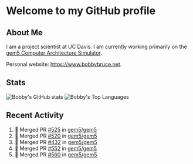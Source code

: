 # Welcome to my GitHub profile

## About Me

I am a project scientist at UC Davis. I am currently working primarily on the [gem5 Computer Architecture Simulator](https://github.com/gem5).

Personal website: <https://www.bobbybruce.net>.

## Stats

![Bobby's GitHub stats](https://github-readme-stats.vercel.app/api?username=bobbyrbruce&show_icons=true&theme=responsive&include_all_commits=true&count_private=true&show=reviews&disable_animations=true)
![Bobby's Top Languages ](https://github-readme-stats.vercel.app/api/top-langs/?username=bobbyrbruce&layout=compact&theme=responsive&count_private=true&langs_count=10&disable_animations=true)

## Recent Activity

<!--START_SECTION:activity-->
1. 🎉 Merged PR [#525](https://github.com/gem5/gem5/pull/525) in [gem5/gem5](https://github.com/gem5/gem5)
2. 🎉 Merged PR [#520](https://github.com/gem5/gem5/pull/520) in [gem5/gem5](https://github.com/gem5/gem5)
3. 🎉 Merged PR [#432](https://github.com/gem5/gem5/pull/432) in [gem5/gem5](https://github.com/gem5/gem5)
4. 🎉 Merged PR [#552](https://github.com/gem5/gem5/pull/552) in [gem5/gem5](https://github.com/gem5/gem5)
5. 🎉 Merged PR [#560](https://github.com/gem5/gem5/pull/560) in [gem5/gem5](https://github.com/gem5/gem5)
<!--END_SECTION:activity-->
